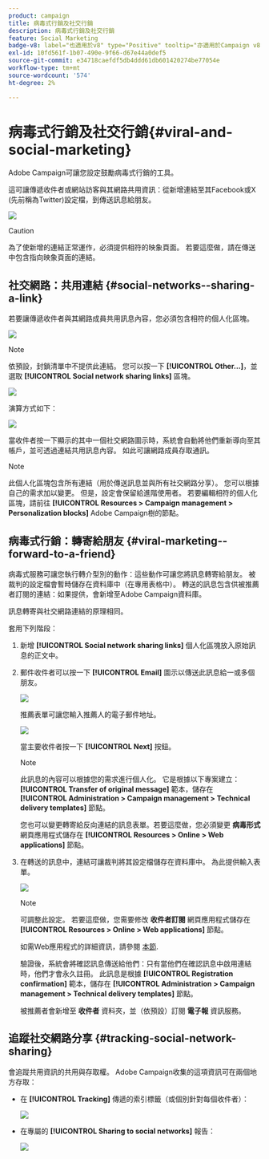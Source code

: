 ```yaml
---
product: campaign
title: 病毒式行銷及社交行銷
description: 病毒式行銷及社交行銷
feature: Social Marketing
badge-v8: label="也適用於v8" type="Positive" tooltip="亦適用於Campaign v8"
exl-id: 10fd561f-1b07-490e-9f66-d67e44a0def5
source-git-commit: e34718caefdf5db4ddd61db601420274be77054e
workflow-type: tm+mt
source-wordcount: '574'
ht-degree: 2%

---
```


# 病毒式行銷及社交行銷{#viral-and-social-marketing}

Adobe Campaign可讓您設定鼓勵病毒式行銷的工具。

這可讓傳遞收件者或網站訪客與其網路共用資訊：從新增連結至其Facebook或X (先前稱為Twitter)設定檔，到傳送訊息給朋友。

![](assets/s_ncs_user_viral_icons.png)

>[!CAUTION]
>
>為了使新增的連結正常運作，必須提供相符的映象頁面。 若要這麼做，請在傳送中包含指向映象頁面的連結。

## 社交網路：共用連結 {#social-networks--sharing-a-link}

若要讓傳遞收件者與其網路成員共用訊息內容，您必須包含相符的個人化區塊。

![](assets/s_ncs_user_viral_add_link.png)

>[!NOTE]
>
>依預設，封鎖清單中不提供此連結。 您可以按一下 **[!UICONTROL Other...]**，並選取 **[!UICONTROL Social network sharing links]** 區塊。

![](assets/s_ncs_user_viral_add_link_via_others.png)

演算方式如下：

![](assets/s_ncs_user_viral_add_link_rendering.png)

當收件者按一下顯示的其中一個社交網路圖示時，系統會自動將他們重新導向至其帳戶，並可透過連結共用訊息內容。 如此可讓網路成員存取通訊。

>[!NOTE]
>
>此個人化區塊包含所有連結（用於傳送訊息並與所有社交網路分享）。 您可以根據自己的需求加以變更。 但是，設定會保留給進階使用者。 若要編輯相符的個人化區塊，請前往 **[!UICONTROL Resources > Campaign management > Personalization blocks]** Adobe Campaign樹的節點。

## 病毒式行銷：轉寄給朋友 {#viral-marketing--forward-to-a-friend}

病毒式服務可讓您執行轉介型別的動作：這些動作可讓您將訊息轉寄給朋友。 被裁判的設定檔會暫時儲存在資料庫中（在專用表格中）。 轉送的訊息包含供被推薦者訂閱的連結：如果提供，會新增至Adobe Campaign資料庫。

訊息轉寄與社交網路連結的原理相同。

套用下列階段：

1. 新增 **[!UICONTROL Social network sharing links]** 個人化區塊放入原始訊息的正文中。
1. 郵件收件者可以按一下 **[!UICONTROL Email]** 圖示以傳送此訊息給一或多個朋友。

   ![](assets/s_ncs_user_viral_email_link.png)

   推薦表單可讓您輸入推薦人的電子郵件地址。

   ![](assets/s_ncs_user_viral_email_msg.png)

   當主要收件者按一下 **[!UICONTROL Next]** 按鈕。

   >[!NOTE]
   >
   >此訊息的內容可以根據您的需求進行個人化。 它是根據以下專案建立： **[!UICONTROL Transfer of original message]** 範本，儲存在 **[!UICONTROL Administration > Campaign management > Technical delivery templates]** 節點。
   >
   >您也可以變更轉寄給反向連結的訊息表單。若要這麼做，您必須變更 **病毒形式** 網頁應用程式儲存在 **[!UICONTROL Resources > Online > Web applications]** 節點。

1. 在轉送的訊息中，連結可讓裁判將其設定檔儲存在資料庫中。 為此提供輸入表單。

   ![](assets/s_ncs_user_viral_create_account_form.png)

   >[!NOTE]
   >
   >可調整此設定。 若要這麼做，您需要修改 **收件者訂閱** 網頁應用程式儲存在 **[!UICONTROL Resources > Online > Web applications]** 節點。
   >
   >如需Web應用程式的詳細資訊，請參閱 [本節](../../web/using/about-web-applications.md).

   驗證後，系統會將確認訊息傳送給他們：只有當他們在確認訊息中啟用連結時，他們才會永久註冊。 此訊息是根據 **[!UICONTROL Registration confirmation]** 範本，儲存在 **[!UICONTROL Administration > Campaign management > Technical delivery templates]** 節點。

   被推薦者會新增至 **收件者** 資料夾，並（依預設）訂閱 **電子報** 資訊服務。

## 追蹤社交網路分享 {#tracking-social-network-sharing}

會追蹤共用資訊的共用與存取權。 Adobe Campaign收集的這項資訊可在兩個地方存取：

* 在 **[!UICONTROL Tracking]** 傳遞的索引標籤（或個別針對每個收件者）：

  ![](assets/s_ncs_user_network_del_tracking_tab.png)

* 在專屬的 **[!UICONTROL Sharing to social networks]** 報告：

  ![](assets/s_ncs_user_viral_report.png)
